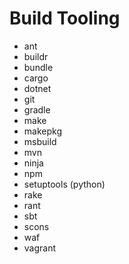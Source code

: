 # Build Tooling  

* ant  
* buildr  
* bundle  
* cargo  
* dotnet  
* git  
* gradle  
* make  
* makepkg  
* msbuild  
* mvn  
* ninja  
* npm  
* setuptools (python)  
* rake  
* rant  
* sbt  
* scons  
* waf  
* vagrant  
